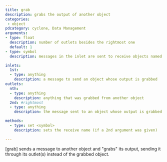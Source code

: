 ```yaml
---
title: grab
description: grabs the output of another object
categories:
 - object
pdcategory: cyclone, Data Management
arguments:
- type: float
  description: number of outlets besides the rightmost one
  default: 1
- type: symbol
  description: messages in the inlet are sent to receive objects named by this symbol

inlets:
  1st:
  - type: anything
    description: a message to send an object whose output is grabbed
outlets:
  nth:
  - type: anything
    description: anything that was grabbed from another object
  2nd: #rightmost
  - type: anything
    description: the message sent to an object whose output is grabbed

methods:
  - type: set <symbol>
    description: sets the receive name (if a 2nd argument was given)

---
```


[grab] sends a message to another object and "grabs" its output, sending it through its outlet(s) instead of the grabbed object.

